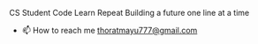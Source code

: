 CS Student 
Code 
Learn 
Repeat 
Building a future one line at a time
 
- 📫 How to reach me thoratmayu777@gmail.com

<!---
mayur74/mayur74 is a ✨ special ✨ repository because its `README.md` (this file) appears on your GitHub profile.
You can click the Preview link to take a look at your changes.
--->
